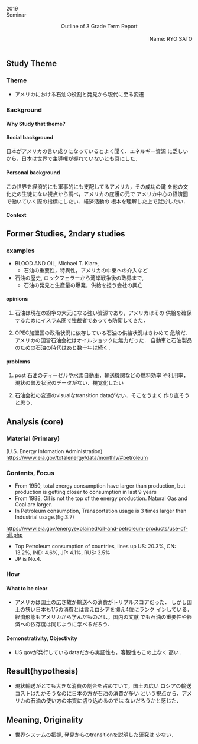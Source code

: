 2019 <br>
Seminar

<center>
Outline of 3 Grade Term Report <br>
</center>
<br>

<div style= 'text-align:right'>
Name: RYO SATO
</div>

<br>

## Study Theme
### Theme
* アメリカにおける石油の役割と発見から現代に至る変遷

### Background
#### Why Study that theme?
#### Social background
日本がアメリカの言い成りになっているとよく聞く．エネルギー資源
に乏しいから，日本は世界で主導権が握れていないとも耳にした．

#### Personal background
この世界を経済的にも軍事的にも支配してるアメリカ，その成功の鍵
を他の文化史の生徒にない視点から調べ，アメリカの庇護の元で
アメリカ中心の経済圏で働いていく際の指標にしたい．経済活動の
根本を理解した上で就労したい．

#### Context
## Former Studies, 2ndary studies
### examples
* BLOOD AND OIL, Michael T. Klare,
    * 石油の重要性，特異性，アメリカの中東への介入など
* 石油の歴史, ロックフェラーから湾岸戦争後の政界まで,
    * 石油の発見と生産量の爆発，供給を担う会社の興亡

#### opinions
1. 石油は現在の紛争の大元になる強い資源であり，アメリカはその
供給を確保するためにイスラム圏で独裁者であっても防衛してきた．

2. OPEC加盟国の政治状況に依存している石油の供給状況はきわめて
危険だ．アメリカの国営石油会社はオイルショックに無力だった．
自動車と石油製品のための石油の時代はあと数十年は続く．

#### problems
1. post 石油のディーゼルや水素自動車，輸送機関などの燃料効率
や利用率，現状の普及状況のデータがない．視覚化したい

2. 石油会社の変遷のvisualなtransition dataがない．そこをうまく
作り直そうと思う．

## Analysis (core)
### Material (Primary)
(U.S. Energy Infomation Administration)
https://www.eia.gov/totalenergy/data/monthly/#petroleum

### Contents, Focus
* From 1950, total energy consumption have larger than 
production,
but production is getting closer to consumption in last 9 years
* From 1988, Oil is not the top of the energy production.
Natural Gas and Coal are larger.
* In Petroleum consumption, Transportation usage is 3 times
larger than Industrial usage.(fig.3.7)

https://www.eia.gov/energyexplained/oil-and-petroleum-products/use-of-oil.php

* Top Petroleum consumption of countries, lines up
US: 20.3%, CN: 13.2%, IND: 4.6%, JP: 4.1%, RUS: 3.5%
* JP is No.4.

### How
#### What to be clear
* アメリカは国土の広さ故か輸送への消費がトリプルスコアだった．
しかし国土の狭い日本も1/5の消費とは言えロシアを抑え4位にランク
インしている．経済形態もアメリカから学んだものだし，国内の文献
でも石油の重要性や経済への依存度は同じように学べるだろう．

#### Demonstrativity, Objectivity
* US govが発行しているdataだから実証性も，客観性もこの上なく
高い．

## Result(hypothesis)
* 現状輸送がとても大きな消費の割合を占めていて，国土の広い
ロシアの輸送コストはたかそうなのに日本の方が石油の消費が多い
という視点から，アメリカの石油の使い方の本質に切り込めるのでは
ないだろうかと感じた．

## Meaning, Originality
* 世界システムの把握, 発見からのtransitionを説明した研究は
少ない．

